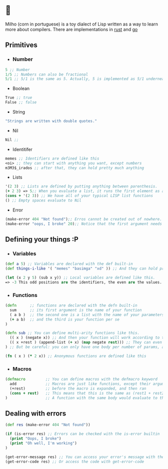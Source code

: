 # 🌽

Milho (corn in portuguese) is a toy dialect of Lisp written as a way to learn more about compilers.
There are implementations in [rust](https://github.com/celsobonutti/milho) and [go](https://github.com/danfragoso/milho)

## Primitives
* ### Number
```clojure
5 ;; Number
1/5 ;; Numbers can also be fractional
5/1 ;; 5/1 is the same as 5. Actually, 5 is implemented as 5/1 underneath 
```
* Boolean
```clojure
True ;; true
False ;; false
```
* String
```clojure
"Strings are written with double quotes."
```
* Nil
```clojure
Nil ;;
```
* Identitifer
```clojure
memes ;; Identifiers are defined like this
<oi> ;; they can start with anything you want, except numbers
m3M3$_irados ;; after that, they can hold pretty much anything
```
* Lists
```clojure
'(2 3) ;; Lists are defined by putting anything between parenthesis.
(+ 2 3) => 5;; When you evaluate a list, it runs the first element as a function with the remaining elements as arguments.
(cons + '(2 3)) ;; We have all of your typical LISP list functions
() ;; Empty spaces evaluate to Nil
```
* Error
```clojure
(make-error 404 "Not found");; Erros cannot be created out of nowhere. You can, though, create your own errors using the make-error builtin
(make-error "oops, I broke" 20);; Notice that the first argument needs to be a number, and the second, a string. Otherwise you'll get an error, but not the one you're expecting. :p
```

## Defining your things :P
* ### Variables
```clojure
(def a 5) ;; Variables are declared with the def built-in
(def things-i-like '( "memes" "basimga" "xd" )) ;; And they can hold pretty much everything ;)

(let (x 2 y 5) (sub x y)) ;; Local variables are defined like this.
=> -3 This odd positions are the identifiers, the even are the values.
```
* ### Functions
```clojure
(defn      ;; functions are declared with the defn built-in
  sum      ;; its first argument is the name of your function
  ( a b )  ;; the second one is a list with the name of your parameters  
  (+ a b)  ;; and the third is your function per se
) 

(defn sub ;; You can define multi-arity functions like this.
  (( x ) (negate x)) ;; And then your function will work according to the number of parameters
  (( x +rest ) (append-list (+ x) (map negate rest))) ;; They can even be variadics
) ;; But be careful: you can only have one body per number of params, and one variadic

(fn ( x ) (* 2 x)) ;; Anonymous functions are defined like this
```
* ### Macros
```clojure
(defmacro         ;; You can define macros with the defmacro keyword
  add             ;; Macros are just like functions, except their arguments are not evaluated
  (+rest)         ;; before the macro is expanded, and then ran
  (cons + rest)   ;; This means that this is the same as (rest1 + rest2 + rest 3 ...)
)                 ;; A function with the same body would evaluate to the list (.__add__ rest1 rest2 rest3...)

```

## Dealing with errors
```clojure
(def res (make-error 404 "Not found"))

(if (is-error res) ;; Errors can be checked with the is-error builtin
  (print "Oops, I broke")
  (print "Oh well, I'm working")
)

(get-error-message res) ;; You can access your error's message with the get-error-message bultin
(get-error-code res) ;; Or access the code with get-error-code 
```
